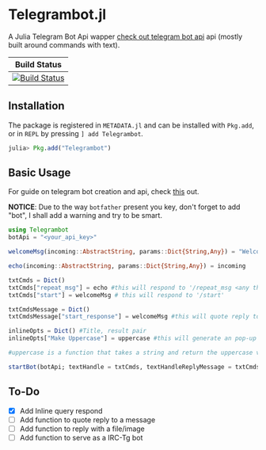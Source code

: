 # Telegrambot.jl
A Julia Telegram Bot Api wapper
[check out telegram bot api](https://core.telegram.org/bots/api) api (mostly built around commands with text).


| **Build Status**                                                                                |
|:-----------------------------------------------------------------------------------------------:|
|[![Build Status](https://travis-ci.org/Moelf/Telegrambot.jl.svg?branch=master)](https://travis-ci.org/Moelf/Telegrambot.jl)|

## Installation

The package is registered in `METADATA.jl` and can be installed with `Pkg.add`, or in `REPL` by pressing `] add Telegrambot`.
```julia
julia> Pkg.add("Telegrambot")
```

## Basic Usage
For guide on telegram bot creation and api, check [this](https://core.telegram.org/bots#3-how-do-i-create-a-bot) out.

**NOTICE**: Due to the way `botfather` present you key, don't forget to add "bot", I shall add a warning and try to be smart.

```julia
using Telegrambot
botApi = "<your_api_key>"

welcomeMsg(incoming::AbstractString, params::Dict{String,Any}) = "Welcome to my awesome bot @" * string(params["from"]["username"]) 

echo(incoming::AbstractString, params::Dict{String,Any}) = incoming

txtCmds = Dict()
txtCmds["repeat_msg"] = echo #this will respond to '/repeat_msg <any thing>'
txtCmds["start"] = welcomeMsg # this will respond to '/start'

txtCmdsMessage = Dict()
txtCmdsMessage["start_response"] = welcomeMsg #this will quote reply to a message respond to '/start_response' 

inlineOpts = Dict() #Title, result pair
inlineOpts["Make Uppercase"] = uppercase #this will generate an pop-up named Make Uppercase and upon tapping return uppercase(<user_input>)

#uppercase is a function that takes a string and return the uppercase version of that string

startBot(botApi; textHandle = txtCmds, textHandleReplyMessage = txtCmdsMessage, inlineQueryHandle=inlineOpts)
```
## To-Do
- [x] Add Inline query respond 
- [ ] Add function to quote reply to a message
- [ ] Add function to reply with a file/image
- [ ] Add function to serve as a IRC-Tg bot

